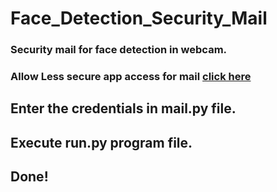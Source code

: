 # Face_Detection_Security_Mail
### Security mail for face detection in webcam.

### Allow Less secure app access for mail [click here](https://myaccount.google.com/lesssecureapps?pli=1&rapt=AEjHL4P1gHuLENYBLgw99aZw-GNS1jxQqWqHqFrhA6GFepGKvAY69NSouZfmveG1HQXtAx1QoweHTPjrVWjU9Yy5q5BaH01-Zg "Less secure app access")

## Enter the credentials in mail.py file.
## Execute run.py program file.

## Done!
